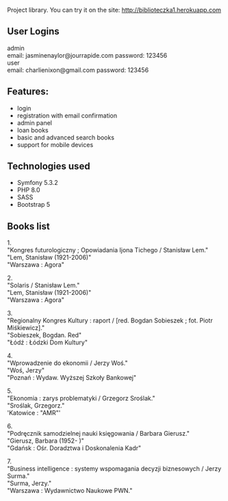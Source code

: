 Project library.
You can try it on the site: http://biblioteczka1.herokuapp.com

<h2>User Logins</h2>
admin<br>
email: jasminenaylor@jourrapide.com
password: 123456
<br>
user<br>
email: charlienixon@gmail.com
password: 123456

<h2>Features:</h2>
<ul>
    <li>login</li>
    <li>registration with email confirmation</li>
    <li>admin panel</li>
    <li>loan books</li>
    <li>basic and advanced search books</li>
    <li>support for mobile devices</li>
</ul>

<h2>Technologies used</h2>
<ul>
    <li>Symfony 5.3.2</li>
    <li>PHP 8.0</li>
    <li>SASS</li>
    <li>Bootstrap 5</li>
</ul>

<h2>Books list</h2>
1.<br>
"Kongres futurologiczny ; Opowiadania Ijona Tichego / Stanisław Lem."<br>
"Lem, Stanisław (1921-2006)"<br>
"Warszawa : Agora"<br>

2.<br>
"Solaris / Stanisław Lem."<br>
"Lem, Stanisław (1921-2006)"<br>
"Warszawa : Agora"<br>

3.<br>
"Regionalny Kongres Kultury : raport / [red. Bogdan Sobieszek ; fot. Piotr Miśkiewicz]."<br>
"Sobieszek, Bogdan. Red"<br>
"Łódź : Łódzki Dom Kultury"<br>

4.<br>
"Wprowadzenie do ekonomii / Jerzy Woś."<br>
"Woś, Jerzy"<br>
"Poznań : Wydaw. Wyższej Szkoły Bankowej"<br>

5.<br>
"Ekonomia : zarys problematyki / Grzegorz Sroślak."<br>
"Sroślak, Grzegorz."<br>
'Katowice : "AMR"'<br>

6.<br>
"Podręcznik samodzielnej nauki księgowania / Barbara Gierusz."<br>
"Gierusz, Barbara (1952- )"<br>
"Gdańsk : Ośr. Doradztwa i Doskonalenia Kadr"<br>

7.<br>
"Business intelligence : systemy wspomagania decyzji biznesowych / Jerzy Surma."<br>
"Surma, Jerzy."<br>
"Warszawa : Wydawnictwo Naukowe PWN."<br>
